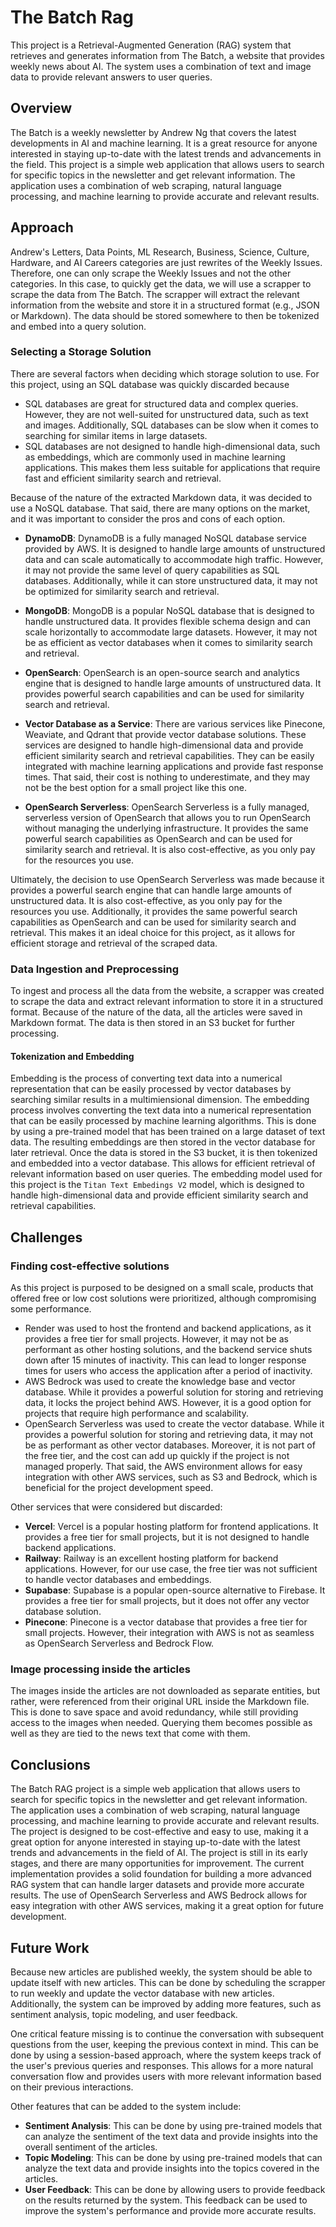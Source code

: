# The Batch Rag

This project is a Retrieval-Augmented Generation (RAG) system that retrieves and generates information from The Batch, a website that provides weekly news about AI. The system uses a combination of text and image data to provide relevant answers to user queries.

## Overview

The Batch is a weekly newsletter by Andrew Ng that covers the latest developments in AI and machine learning. It is a great resource for anyone interested in staying up-to-date with the latest trends and advancements in the field. This project is a simple web application that allows users to search for specific topics in the newsletter and get relevant information. The application uses a combination of web scraping, natural language processing, and machine learning to provide accurate and relevant results.

## Approach

Andrew's Letters, Data Points, ML Research, Business, Science, Culture, Hardware, and AI Careers categories are just rewrites of the Weekly Issues. Therefore, one can only scrape the Weekly Issues and not the other categories.
In this case, to quickly get the data, we will use a scrapper to scrape the data from The Batch. The scrapper will extract the relevant information from the website and store it in a structured format (e.g., JSON or Markdown). The data should be stored somewhere to then be tokenized and embed into a query solution.

### Selecting a Storage Solution

There are several factors when deciding which storage solution to use. For this project, using an SQL database was quickly discarded because

- SQL databases are great for structured data and complex queries. However, they are not well-suited for unstructured data, such as text and images. Additionally, SQL databases can be slow when it comes to searching for similar items in large datasets.
- SQL databases are not designed to handle high-dimensional data, such as embeddings, which are commonly used in machine learning applications. This makes them less suitable for applications that require fast and efficient similarity search and retrieval.

Because of the nature of the extracted Markdown data, it was decided to use a NoSQL database. That said, there are many options on the market, and it was important to consider the pros and cons of each option.

- **DynamoDB**: DynamoDB is a fully managed NoSQL database service provided by AWS. It is designed to handle large amounts of unstructured data and can scale automatically to accommodate high traffic. However, it may not provide the same level of query capabilities as SQL databases. Additionally, while it can store unstructured data, it may not be optimized for similarity search and retrieval.
- **MongoDB**: MongoDB is a popular NoSQL database that is designed to handle unstructured data. It provides flexible schema design and can scale horizontally to accommodate large datasets. However, it may not be as efficient as vector databases when it comes to similarity search and retrieval.

- **OpenSearch**: OpenSearch is an open-source search and analytics engine that is designed to handle large amounts of unstructured data. It provides powerful search capabilities and can be used for similarity search and retrieval.

- **Vector Database as a Service**: There are various services like Pinecone, Weaviate, and Qdrant that provide vector database solutions. These services are designed to handle high-dimensional data and provide efficient similarity search and retrieval capabilities. They can be easily integrated with machine learning applications and provide fast response times. That said, their cost is nothing to underestimate, and they may not be the best option for a small project like this one.

- **OpenSearch Serverless**: OpenSearch Serverless is a fully managed, serverless version of OpenSearch that allows you to run OpenSearch without managing the underlying infrastructure. It provides the same powerful search capabilities as OpenSearch and can be used for similarity search and retrieval. It is also cost-effective, as you only pay for the resources you use.

Ultimately, the decision to use OpenSearch Serverless was made because it provides a powerful search engine that can handle large amounts of unstructured data. It is also cost-effective, as you only pay for the resources you use. Additionally, it provides the same powerful search capabilities as OpenSearch and can be used for similarity search and retrieval. This makes it an ideal choice for this project, as it allows for efficient storage and retrieval of the scraped data.

### Data Ingestion and Preprocessing

To ingest and process all the data from the website, a scrapper was created to scrape the data and extract relevant information to store it in a structured format. Because of the nature of the data, all the articles were saved in Markdown format. The data is then stored in an S3 bucket for further processing.

#### Tokenization and Embedding

Embedding is the process of converting text data into a numerical representation that can be easily processed by vector databases by searching similar results in a multimiensional dimension.
The embedding process involves converting the text data into a numerical representation that can be easily processed by machine learning algorithms. This is done by using a pre-trained model that has been trained on a large dataset of text data. The resulting embeddings are then stored in the vector database for later retrieval.
Once the data is stored in the S3 bucket, it is then tokenized and embedded into a vector database. This allows for efficient retrieval of relevant information based on user queries. The embedding model used for this project is the `Titan Text Embedings V2` model, which is designed to handle high-dimensional data and provide efficient similarity search and retrieval capabilities.

## Challenges

### Finding cost-effective solutions

As this project is purposed to be designed on a small scale, products that offered free or low cost solutions were prioritized, although compromising some performance.

- Render was used to host the frontend and backend applications, as it provides a free tier for small projects. However, it may not be as performant as other hosting solutions, and the backend service shuts down after 15 minutes of inactivity. This can lead to longer response times for users who access the application after a period of inactivity.
- AWS Bedrock was used to create the knowledge base and vector database. While it provides a powerful solution for storing and retrieving data, it locks the project behind AWS. However, it is a good option for projects that require high performance and scalability.
- OpenSearch Serverless was used to create the vector database. While it provides a powerful solution for storing and retrieving data, it may not be as performant as other vector databases. Moreover, it is not part of the free tier, and the cost can add up quickly if the project is not managed properly. That said, the AWS environment allows for easy integration with other AWS services, such as S3 and Bedrock, which is beneficial for the project development speed.

Other services that were considered but discarded:

- **Vercel**: Vercel is a popular hosting platform for frontend applications. It provides a free tier for small projects, but it is not designed to handle backend applications.
- **Railway**: Railway is an excellent hosting platform for backend applications. However, for our use case, the free tier was not sufficient to handle vector databases and embeddings.
- **Supabase**: Supabase is a popular open-source alternative to Firebase. It provides a free tier for small projects, but it does not offer any vector database solution.
- **Pinecone**: Pinecone is a vector database that provides a free tier for small projects. However, their integration with AWS is not as seamless as OpenSearch Serverless and Bedrock Flow.

### Image processing inside the articles

The images inside the articles are not downloaded as separate entities, but rather, were referenced from their original URL inside the Markdown file. This is done to save space and avoid redundancy, while still providing access to the images when needed. Querying them becomes possible as well as they are tied to the news text that come with them.

## Conclusions

The Batch RAG project is a simple web application that allows users to search for specific topics in the newsletter and get relevant information. The application uses a combination of web scraping, natural language processing, and machine learning to provide accurate and relevant results. The project is designed to be cost-effective and easy to use, making it a great option for anyone interested in staying up-to-date with the latest trends and advancements in the field of AI.
The project is still in its early stages, and there are many opportunities for improvement. The current implementation provides a solid foundation for building a more advanced RAG system that can handle larger datasets and provide more accurate results. The use of OpenSearch Serverless and AWS Bedrock allows for easy integration with other AWS services, making it a great option for future development.

## Future Work

Because new articles are published weekly, the system should be able to update itself with new articles. This can be done by scheduling the scrapper to run weekly and update the vector database with new articles. Additionally, the system can be improved by adding more features, such as sentiment analysis, topic modeling, and user feedback.

One critical feature missing is to continue the conversation with subsequent questions from the user, keeping the previous context in mind. This can be done by using a session-based approach, where the system keeps track of the user's previous queries and responses. This allows for a more natural conversation flow and provides users with more relevant information based on their previous interactions.

Other features that can be added to the system include:

- **Sentiment Analysis**: This can be done by using pre-trained models that can analyze the sentiment of the text data and provide insights into the overall sentiment of the articles.
- **Topic Modeling**: This can be done by using pre-trained models that can analyze the text data and provide insights into the topics covered in the articles.
- **User Feedback**: This can be done by allowing users to provide feedback on the results returned by the system. This feedback can be used to improve the system's performance and provide more accurate results.
